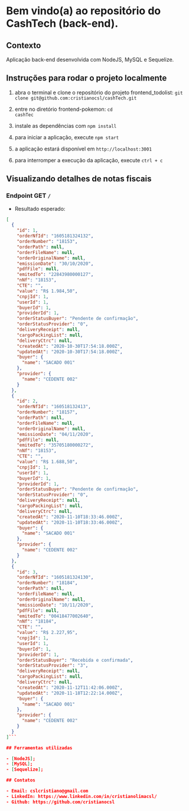 
# Bem vindo(a) ao repositório do CashTech (back-end).

## Contexto

Aplicação back-end desenvolvida com NodeJS, MySQL e Sequelize.

## Instruções para rodar o projeto localmente

1. abra o terminal e clone o repositório do projeto frontend_todolist:
`git clone git@github.com:cristianocsl/cashTech.git`

2. entre no diretório frontend-pokemon:
<code>cd cashTec</code>

3. instale as dependências com <code>npm install</code>

4. para iniciar a aplicação, execute <code>npm start</code>

5. a aplicação estará disponível em `http://localhost:3001`

6. para interromper a execução da aplicação, execute `ctrl + c`

## Visualizando detalhes de notas fiscais

### Endpoint GET <code>/</code>

* Resultado esperado:

```json
[
  {
    "id": 1,
    "orderNfId": "1605181324132",
    "orderNumber": "18153",
    "orderPath": null,
    "orderFileName": null,
    "orderOriginalName": null,
    "emissionDate": "30/10/2020",
    "pdfFile": null,
    "emitedTo": "22843980000127",
    "nNf": "18153",
    "CTE": "",
    "value": "R$ 1.984,50",
    "cnpjId": 1,
    "userId": 1,
    "buyerId": 1,
    "providerId": 1,
    "orderStatusBuyer": "Pendente de confirmação",
    "orderStatusProvider": "0",
    "deliveryReceipt": null,
    "cargoPackingList": null,
    "deliveryCtrc": null,
    "createdAt": "2020-10-30T17:54:18.000Z",
    "updatedAt": "2020-10-30T17:54:18.000Z",
    "buyer": {
      "name": "SACADO 001"
    },
    "provider": {
      "name": "CEDENTE 002"
    }
  },
  {
    "id": 2,
    "orderNfId": "160518132413",
    "orderNumber": "18157",
    "orderPath": null,
    "orderFileName": null,
    "orderOriginalName": null,
    "emissionDate": "04/11/2020",
    "pdfFile": null,
    "emitedTo": "35705180000272",
    "nNf": "18153",
    "CTE": "",
    "value": "R$ 1.688,50",
    "cnpjId": 1,
    "userId": 1,
    "buyerId": 1,
    "providerId": 1,
    "orderStatusBuyer": "Pendente de confirmação",
    "orderStatusProvider": "0",
    "deliveryReceipt": null,
    "cargoPackingList": null,
    "deliveryCtrc": null,
    "createdAt": "2020-11-10T18:33:46.000Z",
    "updatedAt": "2020-11-10T18:33:46.000Z",
    "buyer": {
      "name": "SACADO 001"
    },
    "provider": {
      "name": "CEDENTE 002"
    }
  },
  {
    "id": 3,
    "orderNfId": "1605181324130",
    "orderNumber": "18184",
    "orderPath": null,
    "orderFileName": null,
    "orderOriginalName": null,
    "emissionDate": "10/11/2020",
    "pdfFile": null,
    "emitedTo": "00418477002640",
    "nNf": "18184",
    "CTE": "",
    "value": "R$ 2.227,95",
    "cnpjId": 1,
    "userId": 1,
    "buyerId": 1,
    "providerId": 1,
    "orderStatusBuyer": "Recebida e confirmada",
    "orderStatusProvider": "3",
    "deliveryReceipt": null,
    "cargoPackingList": null,
    "deliveryCtrc": null,
    "createdAt": "2020-11-12T11:42:06.000Z",
    "updatedAt": "2020-11-18T12:22:14.000Z",
    "buyer": {
      "name": "SACADO 001"
    },
    "provider": {
      "name": "CEDENTE 002"
    }
  }
]```

## Ferramentas utilizadas

- [NodeJS];
- [MySQL];
- [Sequelize];

## Contatos

- Email: cslcristiano@gmail.com
- LinkedIn: https://www.linkedin.com/in/cristianolimacsl/
- Github: https://github.com/cristianocsl




